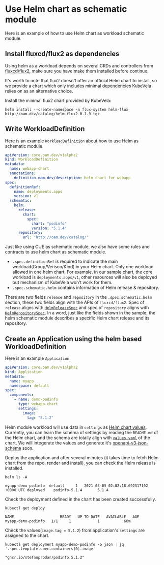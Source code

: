 # Use Helm chart as schematic module

Here is an example of how to use Helm chart as workload schematic module.

## Install fluxcd/flux2 as dependencies

Using helm as a workload depends on several CRDs and controllers from [fluxcd/flux2](https://github.com/fluxcd/flux2), make sure you have make them installed before continue.

It's worth to note that flux2 doesn't offer an official Helm chart to install,
so we provide a chart which only includes minimal dependencies KubeVela relies on as an alternative choice.

Install the minimal flux2 chart provided by KubeVela:
```shell
helm install --create-namespace -n flux-system helm-flux http://oam.dev/catalog/helm-flux2-0.1.0.tgz
```

## Write WorkloadDefinition 
Here is an example `WorkloadDefinition` about how to use Helm as schematic module.

```yaml
apiVersion: core.oam.dev/v1alpha2
kind: WorkloadDefinition
metadata:
  name: webapp-chart
  annotations:
    definition.oam.dev/description: helm chart for webapp
spec:
  definitionRef:
    name: deployments.apps
    version: v1
  schematic:
    helm:
      release:
        chart:
          spec:
            chart: "podinfo"
            version: "5.1.4"
      repository:
        url: "http://oam.dev/catalog/"
```

Just like using CUE as schematic module, we also have some rules and contracts to use helm chart as schematic module.

- `.spec.definitionRef` is required to indicate the main workload(Group/Verison/Kind) in your Helm chart.
Only one workload allowed in one helm chart.
For example, in our sample chart, the core workload is `deployments.apps/v1`, other resources will also be deployed but mechanism of KubeVela won't work for them.
- `.spec.schematic.helm` contains information of Helm release & repository.

There are two fields `release` and `repository` in the `.spec.schematic.helm` section, these two fields align with the APIs of `fluxcd/flux2`. Spec of `release` aligns with [`HelmReleaseSpec`](https://github.com/fluxcd/helm-controller/blob/main/docs/api/helmrelease.md) and spec of `repository` aligns with [`HelmRepositorySpec`](https://github.com/fluxcd/source-controller/blob/main/docs/api/source.md#source.toolkit.fluxcd.io/v1beta1.HelmRepository).
In a word, just like the fields shown in the sample, the helm schematic module describes a specific Helm chart release and its repository.

## Create an Application using the helm based WorkloadDefinition

Here is an example `Application`.

```yaml
apiVersion: core.oam.dev/v1alpha2
kind: Application
metadata:
  name: myapp
  namespace: default
spec:
  components:
    - name: demo-podinfo 
      type: webapp-chart 
      settings: 
        image:
          tag: "5.1.2"
```
Helm module workload will use data in `settings` as [Helm chart values](https://github.com/captainroy-hy/podinfo/blob/master/charts/podinfo/values.yaml).
Currently, you can learn the schema of settings by reading the `README.md` of the Helm chart, and the schema are totally align with [`values.yaml`](https://github.com/captainroy-hy/podinfo/blob/master/charts/podinfo/values.yaml) of the chart.
We will integerate the values and generate it's [openapi-v3-json-schema](https://kubevela.io/#/en/platform-engineers/openapi-v3-json-schema.md) soon.

Deploy the application and after several minutes (it takes time to fetch Helm chart from the repo, render and install), you can check the Helm release is installed.
```shell
helm ls -A

myapp-demo-podinfo	default  	1 	2021-03-05 02:02:18.692317102 +0000 UTC	deployed	podinfo-5.1.4   	5.1.4
```
Check the deployment defined in the chart has been created successfully.
```shell
kubectl get deploy

NAME                     READY   UP-TO-DATE   AVAILABLE   AGE
myapp-demo-podinfo   1/1     1            1           66m
```

Check the values(`image.tag = 5.1.2`) from application's `settings` are assigned to the chart.
```shell
kubectl get deployment myapp-demo-podinfo -o json | jq '.spec.template.spec.containers[0].image'

"ghcr.io/stefanprodan/podinfo:5.1.2"
```
